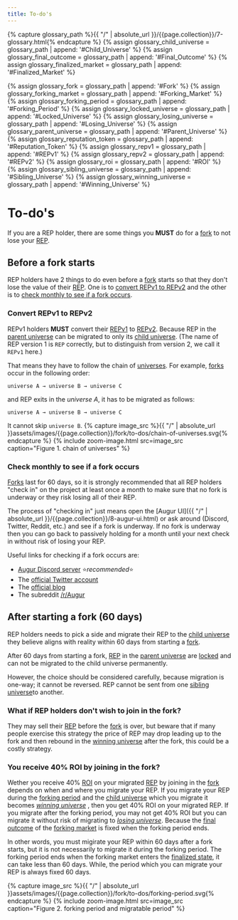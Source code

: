 ```yaml
---
title: To-do's
---
```

{% capture glossary_path %}{{ "/" | absolute_url }}/{{page.collection}}/7-glossary.html{% endcapture %}
{% assign glossary_child_universe = glossary_path | append: '#Child_Universe' %}
{% assign glossary_final_outcome = glossary_path | append: '#Final_Outcome' %}
{% assign glossary_finalized_market = glossary_path | append: '#Finalized_Market' %}

{% assign glossary_fork = glossary_path | append: '#Fork' %}
{% assign glossary_forking_market = glossary_path | append: '#Forking_Market' %}
{% assign glossary_forking_period = glossary_path | append: '#Forking_Period' %}
{% assign glossary_locked_universe = glossary_path | append: '#Locked_Universe' %}
{% assign glossary_losing_universe = glossary_path | append: '#Losing_Universe' %}
{% assign glossary_parent_universe = glossary_path | append: '#Parent_Universe' %}
{% assign glossary_reputation_token = glossary_path | append: '#Reputation_Token' %}
{% assign glossary_repv1 = glossary_path | append: '#REPv1' %}
{% assign glossary_repv2 = glossary_path | append: '#REPv2' %}
{% assign glossary_roi = glossary_path | append: '#ROI' %}
{% assign glossary_sibling_universe = glossary_path | append: '#Sibling_Universe' %}
{% assign glossary_winning_universe = glossary_path | append: '#Winning_Universe' %}

# To-do's
If you are a REP holder, there are some things you **MUST** do for a [fork]({{glossary_fork}}) to not lose your [REP]({{glossary_reputation_token}}).

## Before a fork starts
REP holders have 2 things to do even before a [fork]({{glossary_fork}}) starts so that they don't lose the value of their [REP]({{glossary_reputation_token}}). One is to [convert REPv1 to REPv2](#convert-repv1-to-repv2) and the other is to [check monthly to see if a fork occurs](#check-monthly-to-see-if-a-fork-occurs).

### Convert REPv1 to REPv2
REPv1 holders **MUST** convert their [REPv1]({{glossary_repv1}}) to [REPv2]({{glossary_repv2}}). Because REP in the [parent universe]({{glossary_parent_universe}}) can be migrated to only its [child universe]({{glossary_child_universe}}).  (The name of REP version 1 is `REP` correctly, but to distinguish from version 2, we call it `REPv1` here.)

That means they have to follow the chain of [universes]({{glossary_universe}}). For example, [forks]({{glossary_fork}}) occur in the following order:
```
universe A → universe B → universe C
```
and REP exits in the *universe A*, it has to be migrated as follows: 
```
universe A → universe B → universe C
```
It cannot skip `universe B`.
{% capture image_src %}{{ "/" | absolute_url }}assets/images/{{page.collection}}/fork/to-dos/chain-of-universes.svg{% endcapture %}
{% include zoom-image.html src=image_src caption="Figure 1. chain of universes" %}

### Check monthly to see if a fork occurs
[Forks]({{glossary_fork}}) last for 60 days, so it is strongly recommended that all REP holders "check in" on the project at least once a month to make sure that no fork is underway or they risk losing all of their REP.

The process of "checking in" just means open the [Augur UI]({{ "/" | absolute_url }}/{{page.collection}}/8-augur-ui.html) or ask around (Discord, Twitter, Reddit, etc.) and see if a fork is underway. If no fork is underway then you can go back to passively holding for a month until your next check in without risk of losing your REP.

Useful links for checking if a fork occurs are:
 - [Augur Discord server](https://discord.gg/guXC9Bd4)  ⭐*recommended*⭐
 - The [official Twitter account](https://twitter.com/augurproject)
 - The [official blog](https://augur.net/blog)
 - The subreddit [/r/Augur](https://www.reddit.com/r/Augur/)

## After starting a fork (60 days)
REP holders needs to pick a side and migrate their REP to the [child universe]({{glossary_child_universe}}) they believe aligns with reality within 60 days from starting a [fork]({{glossary_fork}}).

After 60 days from starting a fork, [REP]({{glossary_reputation_token}}) in the [parent universe]({{glossary_parent_universe}}) are [locked]({{glossary_locked_universe}}) and can not be migrated to the child universe permanently.

However, the choice should be considered carefully, because migration is one-way; it cannot be reversed. REP cannot be sent from one [sibling universe]({{glossary_sibling_universe}}])to another.

### What if REP holders don't wish to join in the fork?
They may sell their [REP]({{glossary_reputation_token}}) before the [fork]({{glossary_fork}}) is over, but beware that if many people exercise this strategy the price of REP may drop leading up to the fork and then rebound in the [winning universe]({{glossary_winning_universe}}) after the fork, this could be a costly strategy.

### You receive 40% ROI by joining in the fork?
Wether you receive 40% [ROI]({{glossary_roi}}) on your migrated [REP]({{glossary_reputation_token}}) by joining in the [fork]({{glossary_fork}}) depends on when and where you migrate your REP. If you migrate your REP during the [forking period]({{glossary_forking_period}}) and the [child universe]({{glossary_child_universe}}) which you migrate it becomes [*winning universe*]({{glossary_winning_universe}}) , then you get 40% ROI on your migrated REP. If you migrate after the forking period, you may not get 40% ROI but you can migrate it without risk of migrating to [*losing universe*]({{glossary_losing_universe}}). Because the [final outcome]({{glossary_final_outcome}}) of the [forking market]({{glossary_forking_market}}) is fixed when the forking period ends.

In other words, you must migirate your REP within 60 days after a fork starts, but it is not necessarily to migrate it during the forking period. The forking period ends when the forking market enters the [finalized state]({{glossary_finalized_market}}), it can take less than 60 days. While, the period which you can migrate your REP is always fixed 60 days.

{% capture image_src %}{{ "/" | absolute_url }}assets/images/{{page.collection}}/fork/to-dos/forking-period.svg{% endcapture %}
{% include zoom-image.html src=image_src caption="Figure 2. forking period and migratable period" %}
